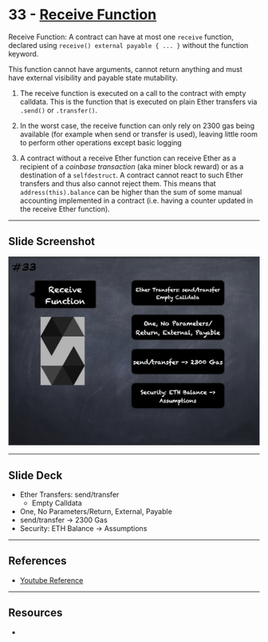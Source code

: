 # 33 - [Receive Function](Receive%20Function.md)
Receive Function: A contract can have at most one `receive` function, declared using `receive() external payable { ... }` without the function keyword. 

This function cannot have arguments, cannot return anything and must have external visibility and payable state mutability.

1.  The receive function is executed on a call to the contract with empty calldata. This is the function that is executed on plain Ether transfers via `.send()` or `.transfer()`.
    
2.  In the worst case, the receive function can only rely on 2300 gas being available (for example when send or transfer is used), leaving little room to perform other operations except basic logging
    
3.  A contract without a receive Ether function can receive Ether as a recipient of a *coinbase transaction* (aka miner block reward) or as a destination of a `selfdestruct`. A contract cannot react to such Ether transfers and thus also cannot reject them. This means that `address(this).balance` can be higher than the sum of some manual accounting implemented in a contract (i.e. having a counter updated in the receive Ether function).

___
## Slide Screenshot
![033.png](../images/solidity101/033.png)
___
## Slide Deck
- Ether Transfers: send/transfer
	- Empty Calldata
- One, No Parameters/Return, External, Payable
- send/transfer -> 2300 Gas
- Security: ETH Balance -> Assumptions
___
## References
- [Youtube Reference](https://youtu.be/TCl1IcGl_3I?t=1126)

___
## Resources
- 

